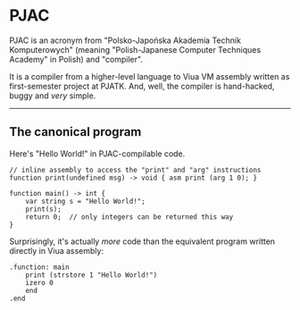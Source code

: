 # PJAC

PJAC is an acronym from "Polsko-Japońska Akademia Technik Komputerowych" (meaning
"Polish-Japanese Computer Techniques Academy" in Polish) and "compiler".

It is a compiler from a higher-level language to Viua VM assembly written as
first-semester project at PJATK.
And, well, the compiler is hand-hacked, buggy and *very* simple.

----

## The canonical program

Here's "Hello World!" in PJAC-compilable code.

```
// inline assembly to access the "print" and "arg" instructions
function print(undefined msg) -> void { asm print (arg 1 0); }

function main() -> int {
    var string s = "Hello World!";
    print(s);
    return 0;  // only integers can be returned this way
}
```

Surprisingly, it's actually *more* code than the equivalent program
written directly in Viua assembly:

```
.function: main
    print (strstore 1 "Hello World!")
    izero 0
    end
.end
```
